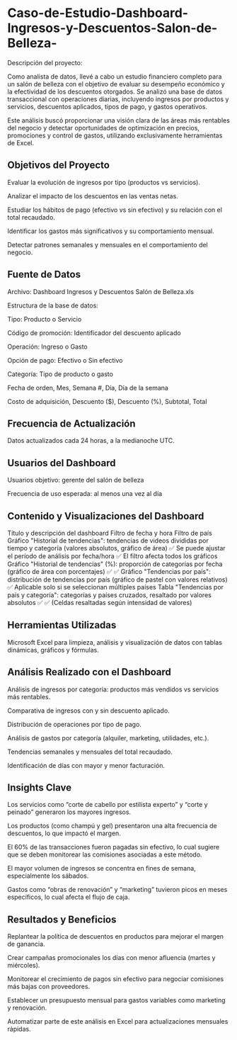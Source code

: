 # Caso-de-Estudio-Dashboard-Ingresos-y-Descuentos-Salon-de-Belleza-
Descripción del proyecto:

Como analista de datos, llevé a cabo un estudio financiero completo para un salón de belleza con el objetivo de evaluar su desempeño económico y la efectividad de los descuentos otorgados. Se analizó una base de datos transaccional con operaciones diarias, incluyendo ingresos por productos y servicios, descuentos aplicados, tipos de pago, y gastos operativos.

Este análisis buscó proporcionar una visión clara de las áreas más rentables del negocio y detectar oportunidades de optimización en precios, promociones y control de gastos, utilizando exclusivamente herramientas de Excel.

## Objetivos del Proyecto
Evaluar la evolución de ingresos por tipo (productos vs servicios).

Analizar el impacto de los descuentos en las ventas netas.

Estudiar los hábitos de pago (efectivo vs sin efectivo) y su relación con el total recaudado.

Identificar los gastos más significativos y su comportamiento mensual.

Detectar patrones semanales y mensuales en el comportamiento del negocio.

## Fuente de Datos
Archivo: Dashboard Ingresos y Descuentos Salón de Belleza.xls

Estructura de la base de datos:

Tipo: Producto o Servicio

Código de promoción: Identificador del descuento aplicado

Operación: Ingreso o Gasto

Opción de pago: Efectivo o Sin efectivo

Categoría: Tipo de producto o gasto

Fecha de orden, Mes, Semana #, Día, Día de la semana

Costo de adquisición, Descuento ($), Descuento (%), Subtotal, Total

## Frecuencia de Actualización
Datos actualizados cada 24 horas, a la medianoche UTC.

## Usuarios del Dashboard
Usuarios objetivo: gerente del salón de belleza

Frecuencia de uso esperada: al menos una vez al día

## Contenido y Visualizaciones del Dashboard



Título y descripción del dashboard	Filtro de fecha y hora	Filtro de país
Gráfico "Historial de tendencias": tendencias de videos divididas por tiempo y categoría (valores absolutos, gráfico de área)	✅ Se puede ajustar el período de análisis por fecha/hora	✅ El filtro afecta todos los gráficos
Gráfico "Historial de tendencias" (%): proporción de categorías por fecha (gráfico de área con porcentajes)	✅	✅
Gráfico "Tendencias por país": distribución de tendencias por país (gráfico de pastel con valores relativos)	✅	Aplicable solo si se seleccionan múltiples países
Tabla "Tendencias por país y categoría": categorías y países cruzados, resaltado por valores absolutos	✅	✅ (Celdas resaltadas según intensidad de valores)

## Herramientas Utilizadas
Microsoft Excel para limpieza, análisis y visualización de datos con tablas dinámicas, gráficos y fórmulas.

## Análisis Realizado con el Dashboard
Análisis de ingresos por categoría: productos más vendidos vs servicios más rentables.

Comparativa de ingresos con y sin descuento aplicado.

Distribución de operaciones por tipo de pago.

Análisis de gastos por categoría (alquiler, marketing, utilidades, etc.).

Tendencias semanales y mensuales del total recaudado.

Identificación de días con mayor y menor facturación.

## Insights Clave
Los servicios como “corte de cabello por estilista experto” y “corte y peinado” generaron los mayores ingresos.

Los productos (como champú y gel) presentaron una alta frecuencia de descuentos, lo que impactó el margen.

El 60% de las transacciones fueron pagadas sin efectivo, lo cual sugiere que se deben monitorear las comisiones asociadas a este método.

El mayor volumen de ingresos se concentra en fines de semana, especialmente los sábados.

Gastos como “obras de renovación” y “marketing” tuvieron picos en meses específicos, lo cual afecta el flujo de caja.

## Resultados y Beneficios
Replantear la política de descuentos en productos para mejorar el margen de ganancia.

Crear campañas promocionales los días con menor afluencia (martes y miércoles).

Monitorear el crecimiento de pagos sin efectivo para negociar comisiones más bajas con proveedores.

Establecer un presupuesto mensual para gastos variables como marketing y renovación.

Automatizar parte de este análisis en Excel para actualizaciones mensuales rápidas.

